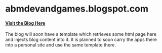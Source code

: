 # abmdevandgames.blogspot.com
#### [Visit the Blog Here](abmdevandgames.blogspot.com)

The blog will soon have a template which retrieves some html page here and injects blog content into it. It is planned to soon carry the apps there into a personal site and use the same template there.
